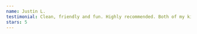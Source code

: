 ```yaml
---
name: Justin L.
testimonial: Clean, friendly and fun. Highly recommended. Both of my kids attend classes, camps and open gyms. With various timeslots, it blends well into our schedules, even provides a weekly mom and dad night out.
stars: 5
---
```

